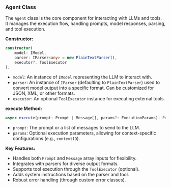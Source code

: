 ### Agent Class

The `Agent` class is the core component for interacting with LLMs and tools. It manages the execution flow, handling prompts, model responses, parsing, and tool execution.

**Constructor:**

```typescript
constructor(
    model: IModel,
    parser: IParser<any> = new PlainTextParser(),
    executor?: ToolExecutor
);
```

-   `model`: An instance of `IModel` representing the LLM to interact with.
-   `parser`: An instance of `IParser` (defaulting to `PlainTextParser`) used to convert model output into a specific format. Can be customized for JSON, XML, or other formats.
-   `executor`: An optional `ToolExecutor` instance for executing external tools.

**execute Method:**

```typescript
async execute(prompt: Prompt | Message[], params?: ExecutionParams): Promise<AgentOutput<T>>;
```

-   `prompt`: The prompt or a list of messages to send to the LLM.
-   `params`: Optional execution parameters, allowing for context-specific configurations (e.g., `contextID`).

**Key Features:**

-   Handles both `Prompt` and `Message` array inputs for flexibility.
-   Integrates with parsers for diverse output formats.
-   Supports tool execution through the `ToolExecutor` (optional).
-   Adds system instructions based on the parser and tool.
-   Robust error handling (through custom error classes).

